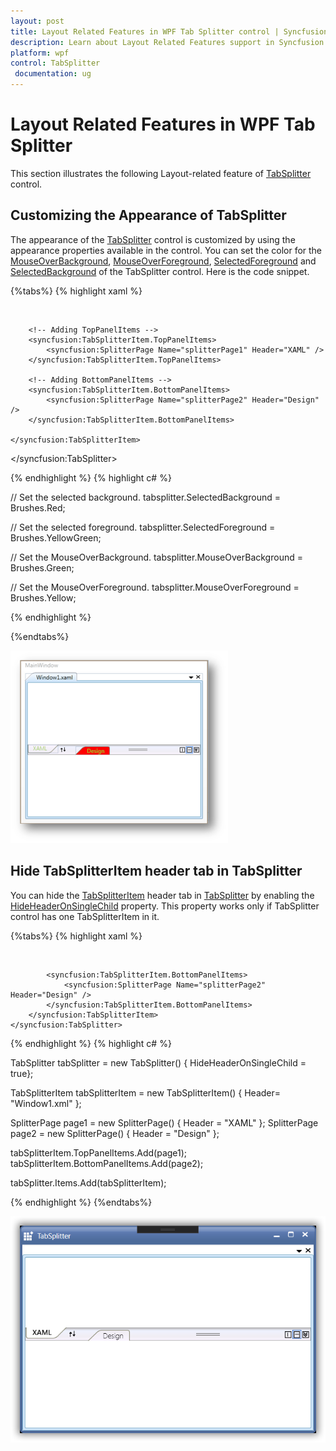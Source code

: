 ```yaml
---
layout: post
title: Layout Related Features in WPF Tab Splitter control | Syncfusion
description: Learn about Layout Related Features support in Syncfusion Essential Studio WPF Tab Splitter control, its elements and more.
platform: wpf
control: TabSplitter
 documentation: ug
---
```


# Layout Related Features in WPF Tab Splitter

This section illustrates the following Layout-related feature of [TabSplitter](https://help.syncfusion.com/cr/wpf/Syncfusion.Windows.Tools.Controls.TabSplitter.html) control.

## Customizing the Appearance of TabSplitter

The appearance of the [TabSplitter](https://help.syncfusion.com/cr/wpf/Syncfusion.Windows.Tools.Controls.TabSplitter.html) control is customized by using the appearance properties available in the control. You can set the color for the [MouseOverBackground](https://help.syncfusion.com/cr/wpf/Syncfusion.Windows.Tools.Controls.TabSplitter.html#Syncfusion_Windows_Tools_Controls_TabSplitter_MouseOverBackground), [MouseOverForeground](https://help.syncfusion.com/cr/wpf/Syncfusion.Windows.Tools.Controls.TabSplitter.html#Syncfusion_Windows_Tools_Controls_TabSplitter_MouseOverForeground), [SelectedForeground](https://help.syncfusion.com/cr/wpf/Syncfusion.Windows.Tools.Controls.TabSplitter.html#Syncfusion_Windows_Tools_Controls_TabSplitter_SelectedForeground) and [SelectedBackground](https://help.syncfusion.com/cr/wpf/Syncfusion.Windows.Tools.Controls.TabSplitter.html#Syncfusion_Windows_Tools_Controls_TabSplitter_SelectedBackground) of the TabSplitter control. Here is the code snippet.

{%tabs%}
{% highlight xaml %}

<Grid>
        <!-- Adding TabSplitter With Selected Brush -->
    <syncfusion:TabSplitter Name="tabsplitter" MouseOverBackground="Green" MouseOverForeground="Yellow" SelectedBackground="Red" SelectedForeground="YellowGreen">
             
        <!-- Adding TabSplitterItem -->
    <syncfusion:TabSplitterItem Header="Window1.xml" Name="tabSplitterItem1">

        <!-- Adding TopPanelItems -->
        <syncfusion:TabSplitterItem.TopPanelItems> 
            <syncfusion:SplitterPage Name="splitterPage1" Header="XAML" />
        </syncfusion:TabSplitterItem.TopPanelItems>

        <!-- Adding BottomPanelItems -->
        <syncfusion:TabSplitterItem.BottomPanelItems> 
            <syncfusion:SplitterPage Name="splitterPage2" Header="Design" />
        </syncfusion:TabSplitterItem.BottomPanelItems>

    </syncfusion:TabSplitterItem>
</syncfusion:TabSplitter>
</Grid>

{% endhighlight %}
{% highlight c# %}

// Set the selected background.
tabsplitter.SelectedBackground = Brushes.Red;

// Set the selected foreground.
tabsplitter.SelectedForeground = Brushes.YellowGreen;

// Set the MouseOverBackground.
tabsplitter.MouseOverBackground = Brushes.Green;

// Set the MouseOverForeground.
tabsplitter.MouseOverForeground = Brushes.Yellow;

{% endhighlight %}

{%endtabs%}

![Tab splitter customization](Layout-Related-Features_images/Layout-Related-Features_img1.png)

## Hide TabSplitterItem header tab in TabSplitter

You can hide the [TabSplitterItem](https://help.syncfusion.com/cr/wpf/Syncfusion.Windows.Tools.Controls.TabSplitterItem.html) header tab in [TabSplitter](https://help.syncfusion.com/cr/wpf/Syncfusion.Windows.Tools.Controls.TabSplitter.html) by enabling the [HideHeaderOnSingleChild](https://help.syncfusion.com/cr/wpf/Syncfusion.Windows.Tools.Controls.TabSplitter.html#Syncfusion_Windows_Tools_Controls_TabSplitter_HideHeaderOnSingleChild)  property. This property works only if TabSplitter control has one TabSplitterItem in it.

{%tabs%}
{% highlight xaml %}

<Grid>
    <syncfusion:TabSplitter Name="tabsplitter" HideHeaderOnSingleChild="True">
        <syncfusion:TabSplitterItem Header="Window1.xml" Name="tabSplitterItem1">
            <syncfusion:TabSplitterItem.TopPanelItems> 
                <syncfusion:SplitterPage Name="splitterPage1" Header="XAML" />
            </syncfusion:TabSplitterItem.TopPanelItems>

            <syncfusion:TabSplitterItem.BottomPanelItems> 
                <syncfusion:SplitterPage Name="splitterPage2" Header="Design" />
            </syncfusion:TabSplitterItem.BottomPanelItems>
        </syncfusion:TabSplitterItem>
    </syncfusion:TabSplitter>
</Grid>

{% endhighlight %}
{% highlight c# %}

TabSplitter tabSplitter = new TabSplitter() { HideHeaderOnSingleChild = true};

TabSplitterItem tabSplitterItem = new TabSplitterItem() { Header= "Window1.xml" };

SplitterPage page1 = new SplitterPage() { Header = "XAML" };
SplitterPage page2 = new SplitterPage() { Header = "Design" };

tabSplitterItem.TopPanelItems.Add(page1);
tabSplitterItem.BottomPanelItems.Add(page2);

tabSplitter.Items.Add(tabSplitterItem);

{% endhighlight %}
{%endtabs%}

![Hide the header tab of TabSplitter item](Layout-Related-Features_images/Layout-Related-Features_img2.png)


